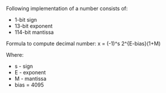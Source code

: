 Following implementation of a number consists of:
- 1-bit sign
- 13-bit exponent 
- 114-bit mantissa 

Formula to compute decimal number:
x  = (-1)^s 2^{E-bias}(1+M)

Where:
 - s - sign
 - E - exponent
 - M - mantissa
 - bias = 4095


